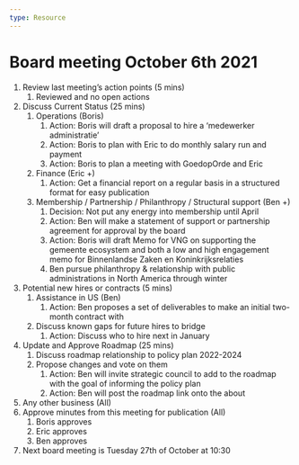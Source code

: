 ```yaml
---
type: Resource
---
```


# Board meeting October 6th 2021

1. Review last meeting’s action points (5 mins)
   1. Reviewed and no open actions
2. Discuss Current Status (25 mins)
   1. Operations (Boris)
      1. Action: Boris will draft a proposal to hire a ‘medewerker administratie’
      1. Action: Boris to plan with Eric to do monthly salary run and payment
      1. Action: Boris to plan a meeting with GoedopOrde and Eric
   1. Finance (Eric +)
      1. Action: Get a financial report on a regular basis in a structured format for easy publication
   1. Membership / Partnership / Philanthropy / Structural support (Ben +)
      1. Decision: Not put any energy into membership until April
      1. Action: Ben will make a statement of support or partnership agreement for approval by the board
      1. Action: Boris will draft Memo for VNG on supporting the gemeente ecosystem and both a low and high engagement memo for Binnenlandse Zaken en Koninkrijksrelaties
      1. Ben pursue philanthropy & relationship with public administrations in North America through winter
3. Potential new hires or contracts (5 mins)
   1. Assistance in US (Ben)
      1. Action: Ben proposes a set of deliverables to make an initial two-month contract with
   1. Discuss known gaps for future hires to bridge
      1. Action: Discuss who to hire next in January
4. Update and Approve Roadmap (25 mins)
   1. Discuss roadmap relationship to policy plan 2022-2024
   1. Propose changes and vote on them
      1. Action: Ben will invite strategic council to add to the roadmap with the goal of informing the policy plan
      1. Action: Ben will post the roadmap link onto the about
5. Any other business (All)
6. Approve minutes from this meeting for publication (All)
   1. Boris approves
   1. Eric approves
   1. Ben approves
7. Next board meeting is Tuesday 27th of October at 10:30
